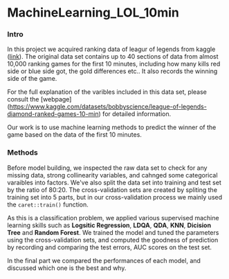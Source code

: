 # MachineLearning_LOL_10min
### Intro

In this project we acquired ranking data of leagur of legends from kaggle ([link](https://www.kaggle.com/datasets/bobbyscience/league-of-legends-diamond-ranked-games-10-min)). The original data set contains up to 40 sections of data from almost 10,000 ranking games for the first 10 minutes, including how many kills red side or blue side got, the gold differences etc.. It also records the winning side of the game. 

For the full explanation of the varibles included in this data set, please consult the [webpage] (https://www.kaggle.com/datasets/bobbyscience/league-of-legends-diamond-ranked-games-10-min) for detailed information.

Our work is to use machine learning methods to predict the winner of the game based on the data of the first 10 minutes.

### Methods

Before model building, we inspected the raw data set to check for any missing data, strong collinearity variables, and cahnged some categorical varaibles into factors. We've also split the data set into training and test set by the ratio of 80:20. The cross-validation sets are created by spliting the training set into 5 parts, but in our cross-validation process we mainly used the `caret::train()` function.

As this is a classification problem, we applied various supervised machine learning skills such as **Logsitic Regression**, **LDQA**, **QDA**, **KNN**, **Dicision Tree** and **Random Forest**. We trained the model and tuned the parameters using the cross-validation sets, and computed the goodness of prediction by recording and comparing the test errors, AUC scores on the test set.

In the final part we compared the performances of each model, and discussed which one is the best and why.
